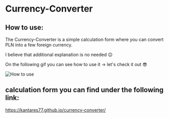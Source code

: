 # Currency-Converter

## How to use:

The Currency-Converter is a simple calculation form where you can convert PLN into a few foreign currency.

I believe that additional explanation is no needed 😉 

On the following gif you can see how to use it -> let's check it out 😎

![How to use](https://github.com/Kantares77/currency-converter/blob/main/images/Currency-Conventer_howToUse.gif)

## calculation form you can find under the following link:

https://kantares77.github.io/currency-converter/
